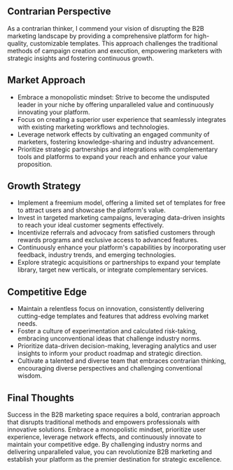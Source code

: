 ## Contrarian Perspective
As a contrarian thinker, I commend your vision of disrupting the B2B marketing landscape by providing a comprehensive platform for high-quality, customizable templates. This approach challenges the traditional methods of campaign creation and execution, empowering marketers with strategic insights and fostering continuous growth.

## Market Approach
- Embrace a monopolistic mindset: Strive to become the undisputed leader in your niche by offering unparalleled value and continuously innovating your platform.
- Focus on creating a superior user experience that seamlessly integrates with existing marketing workflows and technologies.
- Leverage network effects by cultivating an engaged community of marketers, fostering knowledge-sharing and industry advancement.
- Prioritize strategic partnerships and integrations with complementary tools and platforms to expand your reach and enhance your value proposition.

## Growth Strategy
- Implement a freemium model, offering a limited set of templates for free to attract users and showcase the platform's value.
- Invest in targeted marketing campaigns, leveraging data-driven insights to reach your ideal customer segments effectively.
- Incentivize referrals and advocacy from satisfied customers through rewards programs and exclusive access to advanced features.
- Continuously enhance your platform's capabilities by incorporating user feedback, industry trends, and emerging technologies.
- Explore strategic acquisitions or partnerships to expand your template library, target new verticals, or integrate complementary services.

## Competitive Edge
- Maintain a relentless focus on innovation, consistently delivering cutting-edge templates and features that address evolving market needs.
- Foster a culture of experimentation and calculated risk-taking, embracing unconventional ideas that challenge industry norms.
- Prioritize data-driven decision-making, leveraging analytics and user insights to inform your product roadmap and strategic direction.
- Cultivate a talented and diverse team that embraces contrarian thinking, encouraging diverse perspectives and challenging conventional wisdom.

## Final Thoughts
Success in the B2B marketing space requires a bold, contrarian approach that disrupts traditional methods and empowers professionals with innovative solutions. Embrace a monopolistic mindset, prioritize user experience, leverage network effects, and continuously innovate to maintain your competitive edge. By challenging industry norms and delivering unparalleled value, you can revolutionize B2B marketing and establish your platform as the premier destination for strategic excellence.